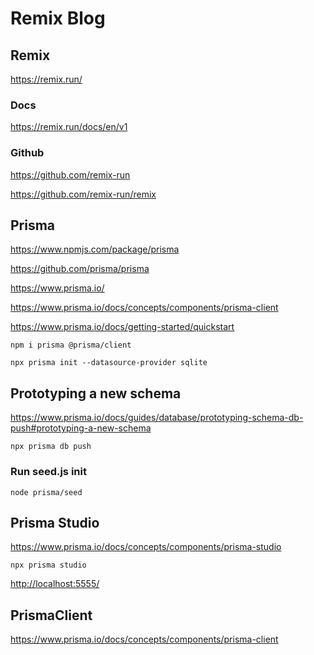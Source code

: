 # Remix Blog

## Remix

<https://remix.run/>

### Docs

<https://remix.run/docs/en/v1>

### Github

<https://github.com/remix-run>

<https://github.com/remix-run/remix>

## Prisma

<https://www.npmjs.com/package/prisma>

<https://github.com/prisma/prisma>

<https://www.prisma.io/>

<https://www.prisma.io/docs/concepts/components/prisma-client>

<https://www.prisma.io/docs/getting-started/quickstart>

`npm i prisma @prisma/client`

`npx prisma init --datasource-provider sqlite`

## Prototyping a new schema

<https://www.prisma.io/docs/guides/database/prototyping-schema-db-push#prototyping-a-new-schema>

`npx prisma db push`

### Run seed.js init

`node prisma/seed`

## Prisma Studio

<https://www.prisma.io/docs/concepts/components/prisma-studio>

`npx prisma studio`

<http://localhost:5555/>

## PrismaClient

<https://www.prisma.io/docs/concepts/components/prisma-client>
